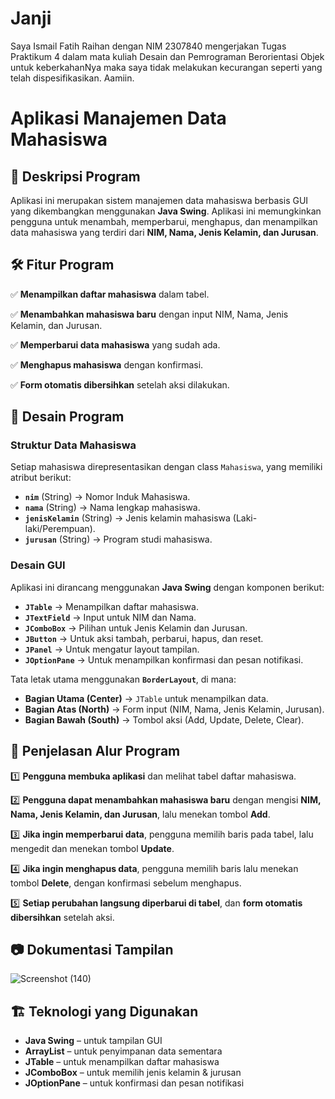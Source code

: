 # Janji
Saya Ismail Fatih Raihan dengan NIM 2307840 mengerjakan Tugas Praktikum 4 dalam mata kuliah Desain dan Pemrograman Berorientasi Objek untuk keberkahanNya maka saya tidak melakukan kecurangan seperti yang telah dispesifikasikan. Aamiin.  

# Aplikasi Manajemen Data Mahasiswa

## 📌 Deskripsi Program

Aplikasi ini merupakan sistem manajemen data mahasiswa berbasis GUI yang dikembangkan menggunakan **Java Swing**. Aplikasi ini memungkinkan pengguna untuk menambah, memperbarui, menghapus, dan menampilkan data mahasiswa yang terdiri dari **NIM, Nama, Jenis Kelamin, dan Jurusan**.

## 🛠️ Fitur Program

✅ **Menampilkan daftar mahasiswa** dalam tabel.

✅ **Menambahkan mahasiswa baru** dengan input NIM, Nama, Jenis Kelamin, dan Jurusan.

✅ **Memperbarui data mahasiswa** yang sudah ada.

✅ **Menghapus mahasiswa** dengan konfirmasi.

✅ **Form otomatis dibersihkan** setelah aksi dilakukan.

## 📐 Desain Program

### **Struktur Data Mahasiswa**
Setiap mahasiswa direpresentasikan dengan class `Mahasiswa`, yang memiliki atribut berikut:
- **`nim`** (String) → Nomor Induk Mahasiswa.
- **`nama`** (String) → Nama lengkap mahasiswa.
- **`jenisKelamin`** (String) → Jenis kelamin mahasiswa (Laki-laki/Perempuan).
- **`jurusan`** (String) → Program studi mahasiswa.

### **Desain GUI**
Aplikasi ini dirancang menggunakan **Java Swing** dengan komponen berikut:
- **`JTable`** → Menampilkan daftar mahasiswa.
- **`JTextField`** → Input untuk NIM dan Nama.
- **`JComboBox`** → Pilihan untuk Jenis Kelamin dan Jurusan.
- **`JButton`** → Untuk aksi tambah, perbarui, hapus, dan reset.
- **`JPanel`** → Untuk mengatur layout tampilan.
- **`JOptionPane`** → Untuk menampilkan konfirmasi dan pesan notifikasi.

Tata letak utama menggunakan **`BorderLayout`**, di mana:
- **Bagian Utama (Center)** → `JTable` untuk menampilkan data.
- **Bagian Atas (North)** → Form input (NIM, Nama, Jenis Kelamin, Jurusan).
- **Bagian Bawah (South)** → Tombol aksi (Add, Update, Delete, Clear).

## 🔄 Penjelasan Alur Program

1️⃣ **Pengguna membuka aplikasi** dan melihat tabel daftar mahasiswa.

2️⃣ **Pengguna dapat menambahkan mahasiswa baru** dengan mengisi **NIM, Nama, Jenis Kelamin, dan Jurusan**, lalu menekan tombol **Add**.

3️⃣ **Jika ingin memperbarui data**, pengguna memilih baris pada tabel, lalu mengedit dan menekan tombol **Update**.

4️⃣ **Jika ingin menghapus data**, pengguna memilih baris lalu menekan tombol **Delete**, dengan konfirmasi sebelum menghapus.

5️⃣ **Setiap perubahan langsung diperbarui di tabel**, dan **form otomatis dibersihkan** setelah aksi.


## 📷 Dokumentasi Tampilan
![Screenshot (140)](https://github.com/user-attachments/assets/f3441cd5-f9e2-4130-a528-785bd5192efc)


## 🏗️ Teknologi yang Digunakan

- **Java Swing** – untuk tampilan GUI
- **ArrayList** – untuk penyimpanan data sementara
- **JTable** – untuk menampilkan daftar mahasiswa
- **JComboBox** – untuk memilih jenis kelamin & jurusan
- **JOptionPane** – untuk konfirmasi dan pesan notifikasi

